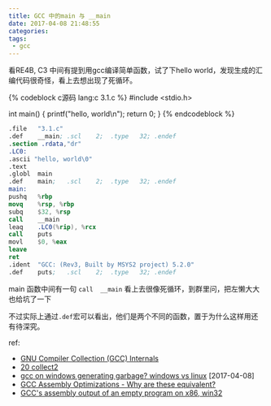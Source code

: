 ```yaml
---
title: GCC 中的main 与 __main
date: 2017-04-08 21:48:55
categories:
tags:
 - gcc
---
```

看RE4B, C3 中间有提到用gcc编译简单函数，试了下hello world，发现生成的汇编代码很奇怪，看上去想出现了死循环。

<!-- truncate -->

{% codeblock c源码 lang:c 3.1.c %}
#include <stdio.h>

int main() 
{
    printf("hello, world\n");
    return 0;
}
{% endcodeblock %}

``` nasm 得到的汇编代码 3.1.s
.file	"3.1.c"
.def	__main;	.scl	2;	.type	32;	.endef
.section .rdata,"dr"
.LC0:
.ascii "hello, world\0"
.text
.globl	main
.def	main;	.scl	2;	.type	32;	.endef
main:
pushq	%rbp
movq	%rsp, %rbp
subq	$32, %rsp
call	__main
leaq	.LC0(%rip), %rcx
call	puts
movl	$0, %eax
leave
ret
.ident	"GCC: (Rev3, Built by MSYS2 project) 5.2.0"
.def	puts;	.scl	2;	.type	32;	.endef
```

main 函数中间有一句 `call	__main` 看上去很像死循环，到群里问，把左懒大大也给坑了一下

不过实际上通过`.def`宏可以看出，他们是两个不同的函数，置于为什么这样用还有待深究。

ref:

- [GNU Compiler Collection (GCC) Internals](http://www.delorie.com/gnu/docs/gcc/gccint_149.html)
- [20 collect2](https://gcc.gnu.org/onlinedocs/gccint/Collect2.html#Collect2)
- [gcc on windows generating garbage? windows vs linux](http://stackoverflow.com/questions/19552816/gcc-on-windows-generating-garbage-windows-vs-linux/19553974#19553974)
[2017-04-08]
- [GCC Assembly Optimizations - Why are these equivalent?](http://stackoverflow.com/questions/31166773/gcc-assembly-optimizations-why-are-these-equivalent)
- [GCC's assembly output of an empty program on x86, win32](http://stackoverflow.com/questions/1317081/gccs-assembly-output-of-an-empty-program-on-x86-win32/1317202#1317202)



<div style="display: none;">
{% raw %}


{% blockquote [author[, source]] [link] [source_link_title] %}
content
{% endblockquote %}


{% codeblock [title] [lang:language] [url] [link text] %}
code snippet
{% endcodeblock %}

``` [language] [title] [url] [link text] 
code snippet 
```


{% img [class names] /path/to/image [width] [height] [title text [alt text]] %}

![[title]](slug)


{% endraw %}
</div>
